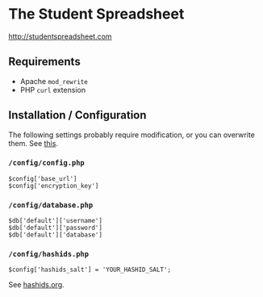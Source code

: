 The Student Spreadsheet
=======================

<http://studentspreadsheet.com>


## Requirements

* Apache `mod_rewrite`
* PHP `curl` extension

## Installation / Configuration

The following settings probably require modification, or you can overwrite them. See [this](http://ellislab.com/codeigniter/user-guide/general/environments.html).

### `/config/config.php`

	$config['base_url']
	$config['encryption_key']
	
### `/config/database.php`

	$db['default']['username']
	$db['default']['password']
	$db['default']['database']

### `/config/hashids.php`

	$config['hashids_salt'] = 'YOUR_HASHID_SALT';
	
See [hashids.org](http://www.hashids.org/php/).


